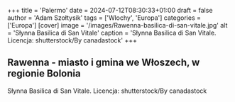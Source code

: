 +++
title = 'Palermo'
date = 2024-07-12T08:30:33+01:00
draft = false
author = 'Adam Szołtysik'
tags = ['Wlochy', 'Europa']
categories = ['Europa']
[cover]
    image = '/images/Rawenna-basilica-di-san-vitale.jpg'
    alt = 'Słynna Basilica di San Vitale'
    caption = 'Słynna Basilica di San Vitale. Licencja: shutterstock/By canadastock'
+++

## Rawenna - miasto i gmina we Włoszech, w regionie Bolonia

Słynna Basilica di San Vitale. Licencja: shutterstock/By canadastock